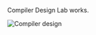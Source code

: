 Compiler Design Lab works.

![Compiler design](https://i1.wp.com/www.computersciencelearn.in/wp-content/uploads/2016/09/Compiler-Design.png?fit=1063%2C604 "Optional title")
